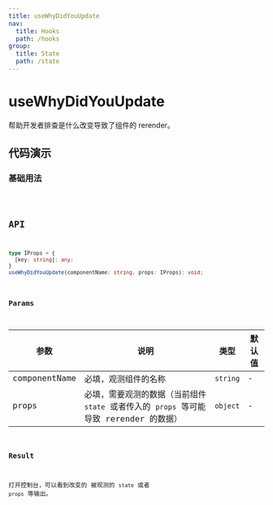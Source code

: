 ```yaml
---
title: useWhyDidYouUpdate
nav:
  title: Hooks
  path: /hooks
group:
  title: State
  path: /state
---
```


# useWhyDidYouUpdate

帮助开发者排查是什么改变导致了组件的 rerender。

## 代码演示

### 基础用法

<code src="./demo/demo1.tsx" />

## API

```typescript
type IProps = {
  [key: string]: any;
}
useWhyDidYouUpdate(componentName: string, props: IProps): void;
```

### Params

| 参数          | 说明                                                                                   | 类型   | 默认值 |
|---------------|----------------------------------------------------------------------------------------|--------|--------|
| componentName | 必填，观测组件的名称                                                                   | `string` | -      |
| props         | 必填，需要观测的数据（当前组件 `state` 或者传入的 `props` 等可能导致 rerender 的数据） | `object` | -      |


### Result

打开控制台，可以看到改变的 被观测的 `state` 或者 `props` 等输出。
